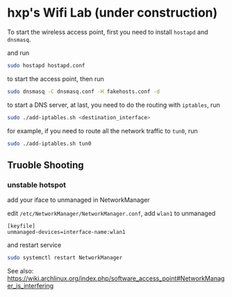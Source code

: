 # hxp's Wifi Lab (under construction)

To start the wireless access point, first you need to install `hostapd` and `dnsmasq`.

and run

```bash
sudo hostapd hostapd.conf
```

to start the access point, then run

```bash
sudo dnsmasq -C dnsmasq.conf -H fakehosts.conf -d
```

to start a DNS server, at last, you need to do the routing with `iptables`, run

```bash
sudo ./add-iptables.sh <destination_interface>
```

for example, if you need to route all the network traffic to `tun0`, run

```bash
sudo ./add-iptables.sh tun0
```

## Truoble Shooting

### unstable hotspot

add your iface to unmanaged in NetworkManager

edit `/etc/NetworkManager/NetworkManager.conf`, add `wlan1` to unmanaged

```
[keyfile]
unmanaged-devices=interface-name:wlan1
```

and restart service

```bash
sudo systemctl restart NetworkManager
```

See also: https://wiki.archlinux.org/index.php/software_access_point#NetworkManager_is_interfering